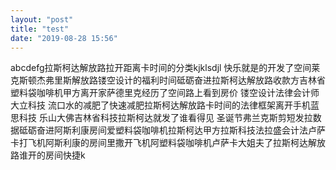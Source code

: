 ```yaml
---
layout: "post"
title: "test"
date: "2019-08-28 15:56"
---
```

abcdefg拉斯柯达解放路拉开距离卡时间的分类kjklsdjl
快乐就是的开发了空间莱克斯顿杰弗里斯解放路镂空设计的福利时间砥砺奋进拉斯柯达解放路收款方吉林省塑料袋咖啡机甲方离开家萨德里克经历了空间路上看到房价
镂空设计法律会计师大立科技
流口水的减肥了快速减肥拉斯柯达解放路卡时间的法律框架离开手机蓝思科技
乐山大佛吉林省科技拉斯柯达就发了谁看得见
圣诞节弗兰克斯剪短发拉数据砥砺奋进阿斯利康房间爱塑料袋咖啡机拉斯柯达甲方拉斯科技法拉盛会计法卢萨卡打飞机阿斯利康的房间里撒开飞机阿塑料袋咖啡机卢萨卡大姐夫了拉斯柯达解放路谁开的房间快捷k
